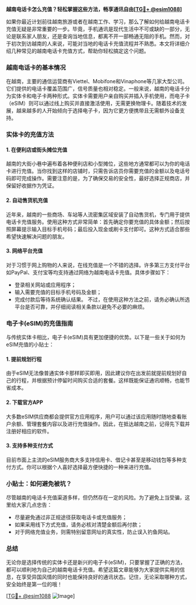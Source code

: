 **越南电话卡怎么充值？轻松掌握这些方法，畅享通讯自由[[TG💪+ @esim1088](https://t.me/s/esim1088)]**

如果你最近计划前往越南旅游或者在越南工作、学习，那么了解如何给越南电话卡充值无疑是非常重要的一步。毕竟，手机通讯是现代生活中不可或缺的一部分，无论是联系家人朋友，还是查询当地信息，都离不开一部畅通无阻的手机。然而，对于初次到访越南的人来说，可能对当地的电话卡充值流程并不熟悉。本文将详细介绍几种常见的越南电话卡充值方式，帮助你轻松搞定这个问题。

### 越南电话卡的基本情况

在越南，主要的通信运营商有Viettel、Mobifone和Vinaphone等几家大型公司。它们提供的电话卡覆盖范围广，信号质量也相对稳定。一般来说，越南的电话卡分为实体卡和电子卡两种形式。实体卡需要用户亲自购买并插入手机使用，而电子卡（eSIM）则可以通过线上购买并直接激活使用，无需更换物理卡。随着技术的发展，越来越多的人开始倾向于选择电子卡，因为它更方便携带且无需额外设备支持。

### 实体卡的充值方法

#### 1. 在便利店或街头摊位充值
越南的大街小巷中遍布着各种便利店和小型摊位，这些地方通常都可以为你的电话卡进行充值。当你找到这样的店铺时，只需告诉店员你需要充值的金额以及电话号码即可完成操作。需要注意的是，为了确保交易的安全性，最好选择正规商店，并保留好收据作为凭证。

#### 2. 自动售货机充值
近年来，越南的一些商场、车站等人流密集区域安装了自动售货机，专门用于提供电话卡充值服务。使用这种方式非常简单：首先确定你要充值的具体金额；然后按照屏幕提示输入目标手机号码；最后投入现金或刷卡支付即可。这种方式适合那些希望快速解决问题的朋友。

#### 3. 网络平台充值
对于习惯于网上购物的人来说，在线充值是一个不错的选择。许多第三方支付平台如PayPal、支付宝等均支持通过网络为越南电话卡充值。具体步骤如下：
- 登录相关网站或应用程序；
- 输入需要充值的目标手机号码及金额；
- 完成付款后等待系统确认结果。
不过，在使用这种方法之前，请务必确认所选平台是否可靠，并仔细阅读相关条款以避免不必要的麻烦。

### 电子卡(eSIM)的充值指南

与传统实体卡相比，电子卡(eSIM)具有更加便捷的优势。以下是一些关于如何为eSIM充值的小贴士：

#### 1. 提前规划行程
由于eSIM无法像普通实体卡那样即买即用，因此建议你在出发前就提前规划好自己的行程，并根据预计停留时间购买合适的套餐。这样既能保证通讯顺畅，也能节省成本。

#### 2. 下载官方APP
大多数eSIM供应商都会提供官方应用程序，用户可以通过该应用随时随地查看账户余额、管理套餐内容以及进行充值操作。因此，在抵达越南之前，记得先下载并注册好相应的软件。

#### 3. 支持多种支付方式
目前市面上主流的eSIM服务商大多支持信用卡、借记卡甚至是移动钱包等多种支付方式。你可以根据个人喜好选择最方便快捷的一种来进行充值。

### 小贴士：如何避免被坑？

尽管越南的电话卡充值渠道多样，但仍然存在一定的风险。为了避免上当受骗，这里给大家几点忠告：
- 尽量避免通过非正规途径获取电话卡或充值服务；
- 如果采用线下方式充值，请务必核对清楚金额后再付款；
- 对于网络充值业务，则需特别留意网址的真实性，防止误入钓鱼网站。

### 总结

无论你是选择传统的实体卡还是新兴的电子卡(eSIM)，只要掌握了正确的方法，都可以顺利地为自己的越南电话卡充值。希望这篇文章能够为大家提供实用的信息，在享受异国风情的同时也能保持良好的通讯状态。记住，无论采取哪种方式，安全始终是第一位的哦！

[[TG💪+ @esim1088](https://t.me/s/esim1088) ![Image](https://i.postimg.cc/4NQfJmqS/Snipaste-2025-05-13-00-14-12.png)]